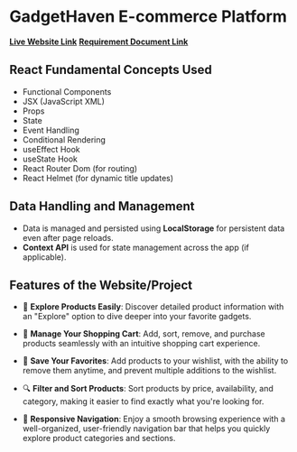 # GadgetHaven E-commerce Platform

[**Live Website Link**](https://gadget-heaven-hub.netlify.app/) 
[**Requirement Document Link**](./Batch-10_Assignment-08.pdf)

## React Fundamental Concepts Used
- Functional Components
- JSX (JavaScript XML)
- Props
- State
- Event Handling
- Conditional Rendering
- useEffect Hook
- useState Hook
- React Router Dom (for routing)
- React Helmet (for dynamic title updates)

## Data Handling and Management
- Data is managed and persisted using **LocalStorage** for persistent data even after page reloads.
- **Context API** is used for state management across the app (if applicable).


## Features of the Website/Project

- 🚀 **Explore Products Easily**: Discover detailed product information with an "Explore" option to dive deeper into your favorite gadgets.
  
- 🛒 **Manage Your Shopping Cart**: Add, sort, remove, and purchase products seamlessly with an intuitive shopping cart experience.
  
- 💖 **Save Your Favorites**: Add products to your wishlist, with the ability to remove them anytime, and prevent multiple additions to the wishlist.
  
- 🔍 **Filter and Sort Products**: Sort products by price, availability, and category, making it easier to find exactly what you're looking for.
  
- 📱 **Responsive Navigation**: Enjoy a smooth browsing experience with a well-organized, user-friendly navigation bar that helps you quickly explore product categories and sections.

